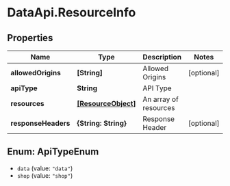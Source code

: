 # DataApi.ResourceInfo

## Properties
Name | Type | Description | Notes
------------ | ------------- | ------------- | -------------
**allowedOrigins** | **[String]** | Allowed Origins | [optional] 
**apiType** | **String** | API Type | 
**resources** | [**[ResourceObject]**](ResourceObject.md) | An array of resources | 
**responseHeaders** | **{String: String}** | Response Header | [optional] 

<a name="ApiTypeEnum"></a>
## Enum: ApiTypeEnum

* `data` (value: `"data"`)
* `shop` (value: `"shop"`)

